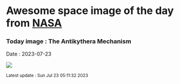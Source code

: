 
# Awesome space image of the day from [NASA](https://api.nasa.gov/)

### Today image : The Antikythera Mechanism
Date : 2023-07-23

![](https://apod.nasa.gov/apod/image/2307/antikythera_wikipedia_960.jpg)

<small>Latest update : Sun Jul 23 05:11:32 2023</small>
        